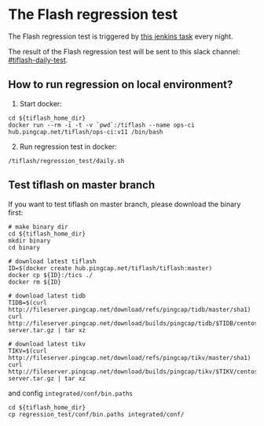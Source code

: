 # The Flash regression test

The Flash regression test is triggered by [this jenkins task](https://internal.pingcap.net/idc-jenkins/job/tiflash_regression_test_daily/) every night.

The result of the Flash regression test will be sent to this slack channel: [#tiflash-daily-test](https://pingcap.slack.com/messages/CQ3EL6Q95).

## How to run regression on local environment?

1. Start docker:

```
cd ${tiflash_home_dir}
docker run --rm -i -t -v `pwd`:/tiflash --name ops-ci hub.pingcap.net/tiflash/ops-ci:v11 /bin/bash
```

2. Run regression test in docker:

```
/tiflash/regression_test/daily.sh
```

## Test tiflash on master branch

If you want to test tiflash on master branch, please download the binary first:

```
# make binary dir
cd ${tiflash_home_dir}
mkdir binary
cd binary

# download latest tiflash
ID=$(docker create hub.pingcap.net/tiflash/tiflash:master)
docker cp ${ID}:/tics ./
docker rm ${ID}

# download latest tidb
TIDB=$(curl http://fileserver.pingcap.net/download/refs/pingcap/tidb/master/sha1)
curl http://fileserver.pingcap.net/download/builds/pingcap/tidb/$TIDB/centos7/tidb-server.tar.gz | tar xz

# download latest tikv
TIKV=$(curl http://fileserver.pingcap.net/download/refs/pingcap/tikv/master/sha1)
curl http://fileserver.pingcap.net/download/builds/pingcap/tikv/$TIKV/centos7/tikv-server.tar.gz | tar xz
```

and config `integrated/conf/bin.paths`
```
cd ${tiflash_home_dir}
cp regression_test/conf/bin.paths integrated/conf/
```
